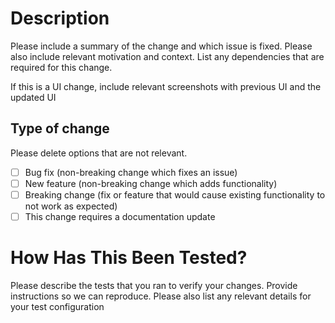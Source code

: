 # Description

Please include a summary of the change and which issue is fixed. Please also include relevant motivation and context. List any dependencies that are required for this change.

If this is a UI change, include relevant screenshots with previous UI and the updated UI

## Type of change

Please delete options that are not relevant.

- [ ] Bug fix (non-breaking change which fixes an issue)
- [ ] New feature (non-breaking change which adds functionality)
- [ ] Breaking change (fix or feature that would cause existing functionality to not work as expected)
- [ ] This change requires a documentation update

# How Has This Been Tested?

Please describe the tests that you ran to verify your changes. Provide instructions so we can reproduce. Please also list any relevant details for your test configuration
